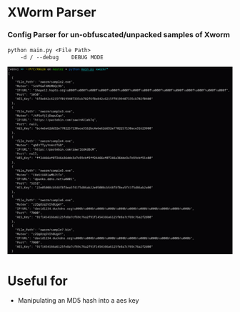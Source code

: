 # XWorm Parser

### Config Parser for un-obfuscated/unpacked samples of Xworm

```
python main.py <File Path>
    -d / --debug    DEBUG MODE
```

![Image](script.png)

# Useful for
-   Manipulating an MD5 hash into a aes key
